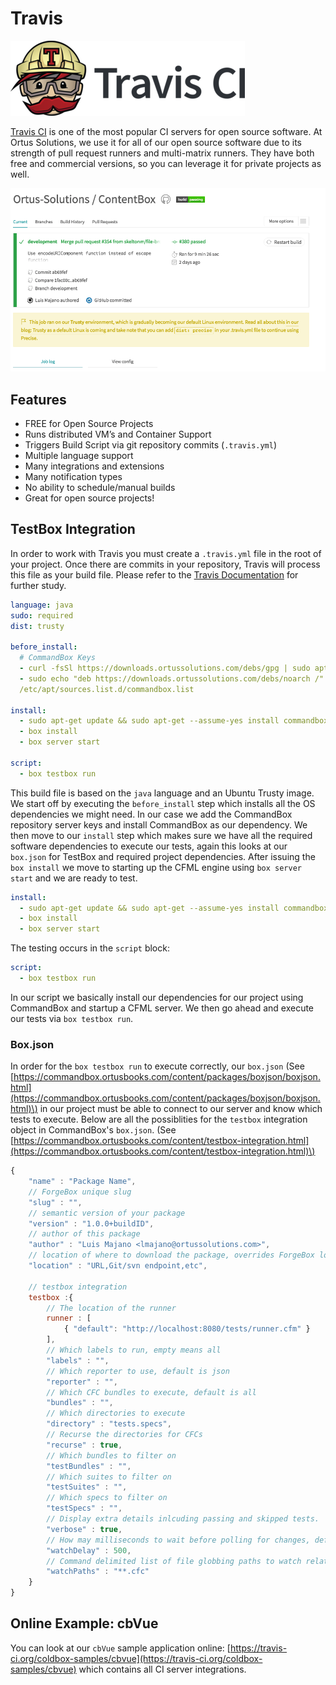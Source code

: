 # Travis

![](../.gitbook/assets/travis-ci.png)

[Travis CI](https://travis-ci.org/) is one of the most popular CI servers for open source software. At Ortus Solutions, we use it for all of our open source software due to its strength of pull request runners and multi-matrix runners. They have both free and commercial versions, so you can leverage it for private projects as well.

![](../.gitbook/assets/travis-projectview.png)

## Features

* FREE for Open Source Projects
* Runs distributed VM’s and Container Support
* Triggers Build Script via git repository commits \(`.travis.yml`\)
* Multiple language support
* Many integrations and extensions
* Many notification types
* No ability to schedule/manual builds
* Great for open source projects!

## TestBox Integration

In order to work with Travis you must create a `.travis.yml` file in the root of your project. Once there are commits in your repository, Travis will process this file as your build file. Please refer to the [Travis Documentation](https://docs.travis-ci.com/) for further study.

```yaml
language: java
sudo: required
dist: trusty

before_install:
  # CommandBox Keys
  - curl -fsSl https://downloads.ortussolutions.com/debs/gpg | sudo apt-key add -
  - sudo echo "deb https://downloads.ortussolutions.com/debs/noarch /" | sudo tee -a
  /etc/apt/sources.list.d/commandbox.list

install:
  - sudo apt-get update && sudo apt-get --assume-yes install commandbox
  - box install
  - box server start

script:
  - box testbox run
```

This build file is based on the `java` language and an Ubuntu Trusty image. We start off by executing the `before_install` step which installs all the OS dependencies we might need. In our case we add the CommandBox repository server keys and install CommandBox as our dependency. We then move to our `install` step which makes sure we have all the required software dependencies to execute our tests, again this looks at our `box.json` for TestBox and required project dependencies. After issuing the `box install` we move to starting up the CFML engine using `box server start` and we are ready to test.

```yaml
install:
  - sudo apt-get update && sudo apt-get --assume-yes install commandbox
  - box install
  - box server start
```

The testing occurs in the `script` block:

```yaml
script:
  - box testbox run
```

In our script we basically install our dependencies for our project using CommandBox and startup a CFML server. We then go ahead and execute our tests via `box testbox run`.

### Box.json

In order for the `box testbox run` to execute correctly, our `box.json` \(See [https://commandbox.ortusbooks.com/content/packages/boxjson/boxjson.html](https://commandbox.ortusbooks.com/content/packages/boxjson/boxjson.html)\) in our project must be able to connect to our server and know which tests to execute. Below are all the possiblities for the `testbox` integration object in CommandBox's `box.json`. \(See [https://commandbox.ortusbooks.com/content/testbox-integration.html](https://commandbox.ortusbooks.com/content/testbox-integration.html)\)

```javascript
{
    "name" : "Package Name",
    // ForgeBox unique slug
    "slug" : "",
    // semantic version of your package
    "version" : "1.0.0+buildID",
    // author of this package
    "author" : "Luis Majano <lmajano@ortussolutions.com>",
    // location of where to download the package, overrides ForgeBox location
    "location" : "URL,Git/svn endpoint,etc",

    // testbox integration
    testbox :{
        // The location of the runner
        runner : [
            { "default": "http://localhost:8080/tests/runner.cfm" }
        ],
        // Which labels to run, empty means all
        "labels" : "",
        // Which reporter to use, default is json
        "reporter" : "",
        // Which CFC bundles to execute, default is all
        "bundles" : "",
        // Which directories to execute
        "directory" : "tests.specs",
        // Recurse the directories for CFCs
        "recurse" : true,
        // Which bundles to filter on
        "testBundles" : "",
        // Which suites to filter on
        "testSuites" : "",
        // Which specs to filter on
        "testSpecs" : "",
        // Display extra details inlcuding passing and skipped tests.
        "verbose" : true,
        // How may milliseconds to wait before polling for changes, defaults to 500 ms
        "watchDelay" : 500,
        // Command delimited list of file globbing paths to watch relative to the working directory
        "watchPaths" : "**.cfc"
    }
}
```

## Online Example: cbVue

You can look at our `cbVue` sample application online: [https://travis-ci.org/coldbox-samples/cbvue](https://travis-ci.org/coldbox-samples/cbvue) which contains all CI server integrations.

